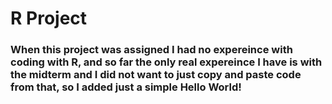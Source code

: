 # R Project


### When this project was assigned I had no expereince with coding with R, and so far the only real expereince I have is with the midterm and I did not want to just copy and paste code from that, so I added just a simple Hello World!
